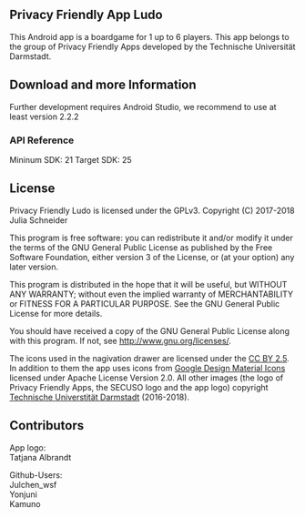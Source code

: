 ## Privacy Friendly App Ludo

This Android app is a boardgame for 1 up to 6 players. This app belongs to the group of Privacy Friendly Apps developed by the Technische Universität Darmstadt. 

## Download and more Information

Further development requires Android Studio, we recommend to use at least version 2.2.2
 
### API Reference

Mininum SDK: 21
Target SDK: 25 

## License

Privacy Friendly Ludo is licensed under the GPLv3.
Copyright (C) 2017-2018  Julia Schneider

This program is free software: you can redistribute it and/or modify
it under the terms of the GNU General Public License as published by
the Free Software Foundation, either version 3 of the License, or
(at your option) any later version.

This program is distributed in the hope that it will be useful,
but WITHOUT ANY WARRANTY; without even the implied warranty of
MERCHANTABILITY or FITNESS FOR A PARTICULAR PURPOSE.  See the
GNU General Public License for more details.

You should have received a copy of the GNU General Public License
along with this program. If not, see <http://www.gnu.org/licenses/>.

The icons used in the nagivation drawer are licensed under the [CC BY 2.5](http://creativecommons.org/licenses/by/2.5/). In addition to them the app uses icons from [Google Design Material Icons](https://design.google.com/icons/index.html) licensed under Apache License Version 2.0. All other images (the logo of Privacy Friendly Apps, the SECUSO logo and the app logo) copyright [Technische Universtität Darmstadt](www.tu-darmstadt.de) (2016-2018).

## Contributors

App logo: <br />
Tatjana Albrandt <br />

Github-Users: <br />
Julchen_wsf <br />
Yonjuni<br />
Kamuno




